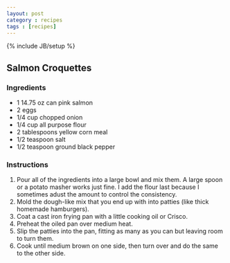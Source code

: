 ```yaml
---
layout: post
category : recipes
tags : [recipes]
---
```

{% include JB/setup %}

## Salmon Croquettes

### Ingredients

* 1 14.75 oz can pink salmon
* 2 eggs
* 1/4 cup chopped onion
* 1/4 cup all purpose flour
* 2 tablespoons yellow corn meal
* 1/2 teaspoon salt 
* 1/2 teaspoon ground black pepper

### Instructions

1. Pour all of the ingredients into a large bowl and mix them. A large spoon or a potato masher works just fine. I add the flour last because I sometimes adust the amount to control the consistency.
2. Mold the dough-like mix that you end up with into patties (like thick homemade hamburgers).
3. Coat a cast iron frying pan with a little cooking oil or Crisco.
4. Preheat the oiled pan over medium heat.
5. Slip the patties into the pan, fitting as many as you can but leaving room to turn them.
6. Cook until medium brown on one side, then turn over and do the same to the other side. 
